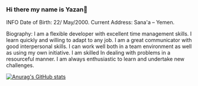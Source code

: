 ### Hi there my name is Yazan👋

INFO
Date of Birth: 22/ May/2000. 
Current Address: Sana'a – Yemen.

Biography:
I am a flexible developer with excellent time management skills. I learn quickly and willing to adapt to any job. I am a great communicator with good interpersonal skills. I can work well both in a team environment as well as using my own initiative. I am skilled In dealing with problems in a resourceful manner. I am always enthusiastic to learn and undertake new challenges.

[![Anurag's GitHub stats](https://github-readme-stats.vercel.app/api?username=YazanAl-hemyari)](https://github.com/anuraghazra/github-readme-stats)

